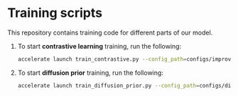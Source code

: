 # Training scripts

This repository contains training code for different parts of our model.

1. To start **contrastive learning** training, run the following:
    ```bash
    accelerate launch train_contrastive.py --config_path=configs/improved-dataloader.yaml   
    ```

2. To start **diffusion prior** training, run the following:
    ```bash
    accelerate launch train_diffusion_prior.py --config_path=configs/diffusion-prior.yaml
    ```
